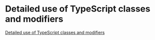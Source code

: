 # Detailed use of TypeScript classes and modifiers
[Detailed use of TypeScript classes and modifiers](https://aiwithcloud.com/2022/09/15/detailed_use_of_typescript_classes_and_modifiers/)